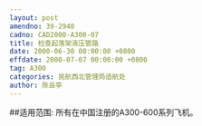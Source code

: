 ```yaml
---
layout: post
amendno: 39-2940
cadno: CAD2000-A300-07
title: 检查起落架液压管路
date: 2000-06-30 00:00:00 +0800
effdate: 2000-07-07 00:00:00 +0800
tag: A300
categories: 民航西北管理局适航处
author: 陈岳亭
---
```


##适用范围:
所有在中国注册的A300-600系列飞机。

